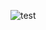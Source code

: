 ![test](https://github.com/Pimsickgirl/Instagram-Profile/assets/75786797/2b145843-b119-45b7-b769-5760cd5a2989)

